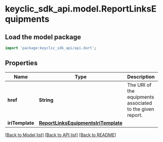 # keyclic_sdk_api.model.ReportLinksEquipments

## Load the model package
```dart
import 'package:keyclic_sdk_api/api.dart';
```

## Properties
Name | Type | Description | Notes
------------ | ------------- | ------------- | -------------
**href** | **String** | The URI of the equipments associated to the given report. | [optional] 
**iriTemplate** | [**ReportLinksEquipmentsIriTemplate**](ReportLinksEquipmentsIriTemplate.md) |  | [optional] 

[[Back to Model list]](../README.md#documentation-for-models) [[Back to API list]](../README.md#documentation-for-api-endpoints) [[Back to README]](../README.md)


